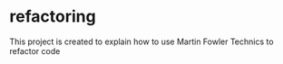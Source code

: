 # refactoring
This project is created to explain how to use Martin Fowler Technics to refactor code
